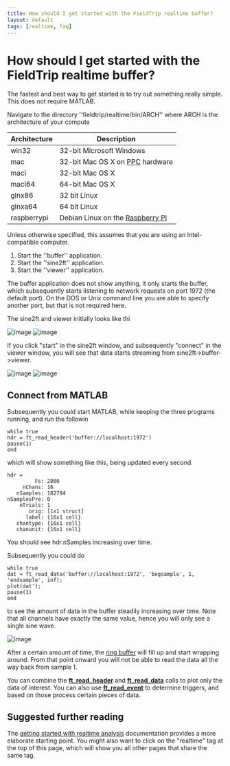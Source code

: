 ```yaml
---
title: How should I get started with the FieldTrip realtime buffer?
layout: default
tags: [realtime, faq]
---
```


# How should I get started with the FieldTrip realtime buffer?

The fastest and best way to get started is to try out something really simple. This does not require MATLAB. 

Navigate to the directory ''fieldtrip/realtime/bin/ARCH'' where ARCH is the architecture of your compute

 | Architecture | Description                                                             | 
 | ------------ | -----------                                                             | 
 | win32        | 32-bit Microsoft Windows                                                | 
 | mac          | 32-bit Mac OS X on [PPC](http://en.wikipedia.org/wiki/PowerPC) hardware | 
 | maci         | 32-bit Mac OS X                                                         | 
 | maci64       | 64-bit Mac OS X                                                         | 
 | glnx86       | 32 bit Linux                                                            | 
 | glnxa64      | 64 bit Linux                                                            | 
 | raspberrypi  | Debian Linux on the [Raspberry Pi](http://www.raspberrypi.org/)         | 

Unless otherwise specified, this assumes that you are using an Intel-compatible computer.

 1.  Start the ''buffer'' application.
 2.  Start the ''sine2ft'' application.
 3.  Start the ''viewer'' application.

The buffer application does not show anything, it only starts the buffer, which subsequently starts listening to network requests on port 1972 (the default port). On the DOS or Unix command line you are able to specify another port, but that is not required here.

The sine2ft and viewer initially looks like thi

![image](/static/img/faq/sine2ft.png@300)
![image](/static/img/faq/bufferviewer.png@400)

If you click "start" in the sine2ft window, and subsequently "connect" in the viewer window, you will see that data starts streaming from sine2ft->buffer->viewer.

![image](/static/img/faq/sine2ft_running.png@300)
![image](/static/img/faq/bufferviewer_running.png@400)

## Connect from MATLAB

Subsequently you could start MATLAB, while keeping the three programs running, and run the followin

    while true
    hdr = ft_read_header('buffer://localhost:1972')
    pause(1)
    end

which will show something like this, being updated every second.

    hdr = 
             Fs: 2000
         nChans: 16
       nSamples: 182784
    nSamplesPre: 0
        nTrials: 1
           orig: [1x1 struct]
          label: {16x1 cell}
       chantype: {16x1 cell}
       chanunit: {16x1 cell}

You should see hdr.nSamples increasing over time.

Subsequently you could do

    while true
    dat = ft_read_data('buffer://localhost:1972', 'begsample', 1, 'endsample', inf);
    plot(dat');
    pause(1)
    end

to see the amount of data in the buffer steadily increasing over time. Note that all channels have exactly the same value, hence you will only see a single sine wave. 

![image](/static/img/faq/screen_shot_2013-11-12_at_17.05.01.png@400)

After a certain amount of time, the [ring buffer](http://en.wikipedia.org/wiki/Circular_buffer) will fill up and start wrapping around. From that point onward you will not be able to read the data all the way back from sample 1. 

You can combine the **[ft_read_header](/reference/ft_read_header)** and **[ft_read_data](/reference/ft_read_data)** calls to plot only the data of interest. You can also use **[ft_read_event](/reference/ft_read_event)** to determine triggers, and based on those process certain pieces of data. 

## Suggested further reading

The [getting started with realtime analysis](/getting_started/realtime) documentation provides a more elaborate starting point. You might also want to click on the "realtime" tag at the top of this page, which will show you all other pages that share the same tag.

    
